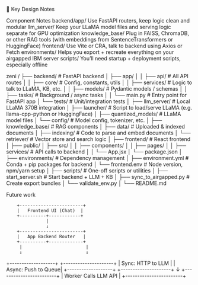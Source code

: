 📌 Key Design Notes

Component	        Notes
backend/app/	    Use FastAPI routers, keep logic clean and modular
llm_server/	        Keep your LLaMA model files and serving logic separate for GPU optimization
knowledge_base/	    Plug in FAISS, ChromaDB, or other RAG tools (with embeddings from SentenceTransformers or HuggingFace)
frontend/	        Use Vite or CRA, talk to backend using Axios or Fetch
environments/	    Helps you export + recreate everything on your airgapped IBM server
scripts/	        You’ll need startup + deployment scripts, especially offline


zeni /
├── backend/                     # FastAPI backend
│   ├── app/
│   │   ├── api/                 # All API routes
│   │   ├── core/                # Config, constants, utils
│   │   ├── services/            # Logic to talk to LLaMA, KB, etc.
│   │   ├── models/              # Pydantic models / schemas
│   │   ├── tasks/               # Background / async tasks
│   │   └── main.py              # Entry point for FastAPI app
│   └── tests/                   # Unit/integration tests
│
├── llm_server/                  # Local LLaMA 370B integration
│   ├── launcher/                # Script to load/serve LLaMA (e.g. llama-cpp-python or HuggingFace)
│   ├── quantized_models/        # LLaMA model files
│   └── config/                  # Model config, tokenizer, etc.
│
├── knowledge_base/             # RAG components
│   ├── data/                    # Uploaded & indexed documents
│   ├── indexing/                # Code to parse and embed documents
│   └── retriever/               # Vector store and search logic
│
├── frontend/                   # React frontend
│   ├── public/
│   ├── src/
│   │   ├── components/
│   │   ├── pages/
│   │   ├── services/            # API calls to backend
│   │   └── App.jsx
│   └── package.json
│
├── environments/              # Dependency management
│   ├── environment.yml         # Conda + pip packages for backend
│   └── frontend.env            # Node version, npm/yarn setup
│
├── scripts/                   # One-off scripts or utilities
│   ├── start_server.sh         # Start backend + LLM + KB
│   ├── sync_to_airgapped.py    # Create export bundles
│   └── validate_env.py
│
└── README.md


Future work 

        +------------------------+
        |   Frontend UI (Chat)  |
        +----------+------------+
                   |
                   ↓
        +------------------------+
        |   App Backend Router   |
        +----------+-------------+
         |                        |
         ↓                        ↓
+-------------------+    +---------------------+
| Sync: HTTP to LLM |    | Async: Push to Queue|
+-------------------+    +---------------------+
                                 ↓
                      +------------------------+
                      |  Worker Calls LLM API  |
                      +------------------------+
